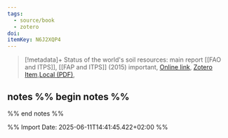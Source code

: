 ```yaml
---
tags:
  - source/book
  - zotero
doi: 
itemKey: N6J2XQP4
---
```

>[!metadata]+
> Status of the world's soil resources: main report
> [[FAO and ITPS]], 
> [[FAP and ITPS]] (2015)
> important, 
> [Online link](), [Zotero Item](zotero://select/library/items/N6J2XQP4),[Local (PDF)](file://C:/Users/aburg/Documents/references/zotero/storage/55828VWJ/2015_Statusworlds.pdf), 

## notes %% begin notes %%

%% end notes %%

%% Import Date: 2025-06-11T14:41:45.422+02:00 %%
